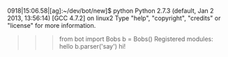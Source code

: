 0918|15:06.58|[ag]:~/dev/bot/new]$ python
Python 2.7.3 (default, Jan  2 2013, 13:56:14) 
[GCC 4.7.2] on linux2
Type "help", "copyright", "credits" or "license" for more information.
>>> from bot import Bobs
>>> b = Bobs()
Registered modules:  hello
>>> b.parser('say')
hi!
>>> 


